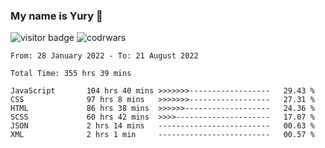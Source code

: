 ### My name is Yury 👋 
![visitor badge](https://visitor-badge.glitch.me/badge?page_id=litury.visitor-badge&left_text=My%20Page%20Visitors)  ![codrwars](https://www.codewars.com/users/litury/badges/micro) 


<!--START_SECTION:waka-->

```text
From: 28 January 2022 - To: 21 August 2022

Total Time: 355 hrs 39 mins

JavaScript       104 hrs 40 mins >>>>>>>------------------   29.43 %
CSS              97 hrs 8 mins   >>>>>>>------------------   27.31 %
HTML             86 hrs 38 mins  >>>>>>-------------------   24.36 %
SCSS             60 hrs 42 mins  >>>>---------------------   17.07 %
JSON             2 hrs 14 mins   -------------------------   00.63 %
XML              2 hrs 1 min     -------------------------   00.57 %
```

<!--END_SECTION:waka-->

